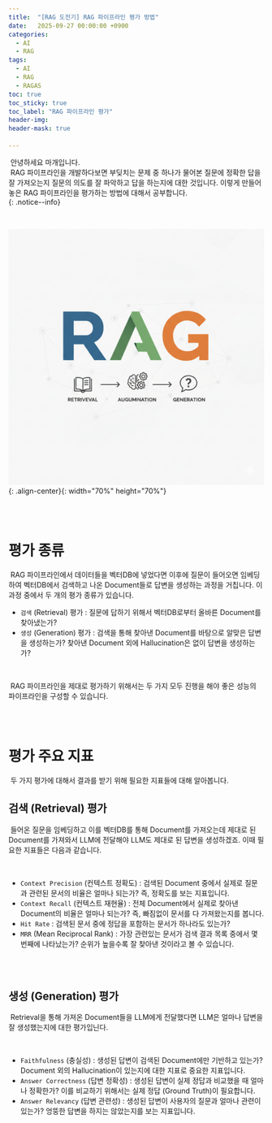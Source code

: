 ```yaml
---
title:  "[RAG 도전기] RAG 파이프라인 평가 방법"
date:   2025-09-27 00:00:00 +0900
categories:
  - AI
  - RAG
tags:
  - AI
  - RAG
  - RAGAS
toc: true
toc_sticky: true
toc_label: "RAG 파이프라인 평가"
header-img: 
header-mask: true

---
```


&nbsp;안녕하세요 마개입니다.  
&nbsp;RAG 파이프라인을 개발하다보면 부딪치는 문제 중 하나가 물어본 질문에 정확한 답을 잘 가져오는지 질문의 의도를 잘 파악하고 답을 하는지에 대한 것입니다. 이렇게 만들어놓은 RAG 파이프라인을 평가하는 방법에 대해서 공부합니다.        
{: .notice--info}

<br>

![RAG](/assets/images/ai/RAG.png){: .align-center}{: width="70%" height="70%"} 

<br><br>

# 평가 종류
&nbsp;RAG 파이프라인에서 데이터들을 벡터DB에 넣었다면 이후에 질문이 들어오면 임베딩하여 벡터DB에서 검색하고 나온 Document들로 답변을 생성하는 과정을 거칩니다. 이 과정 중에서 두 개의 평가 종류가 있습니다.
* `검색` (Retrieval) 평가 : 질문에 답하기 위해서 벡터DB로부터 올바른 Document를 찾아냈는가?
* `생성` (Generation) 평가 : 검색을 통해 찾아낸 Document를 바탕으로 알맞은 답변을 생성하는가? 찾아낸 Document 외에 Hallucination은 없이 답변을 생성하는가?

<br>

&nbsp;RAG 파이프라인을 제대로 평가하기 위해서는 두 가지 모두 진행을 해야 좋은 성능의 파이프라인을 구성할 수 있습니다. 

<br><br>

# 평가 주요 지표
&nbsp;두 가지 평가에 대해서 결과를 받기 위해 필요한 지표들에 대해 알아봅니다. 

## 검색 (Retrieval) 평가
&nbsp;들어온 질문을 임베딩하고 이를 벡터DB를 통해 Document를 가져오는데 제대로 된 Document를 가져와서 LLM에 전달해야 LLM도 제대로 된 답변을 생성하겠죠. 이때 필요한 지표들은 다음과 같습니다.

<br>

* `Context Precision` (컨텍스트 정확도) : 검색된 Document 중에서 실제로 질문과 관련된 문서의 비율은 얼마나 되는가? 즉, 정확도를 보는 지표입니다.
* `Context Recall` (컨텍스트 재현율) : 전체 Document에서 실제로 찾아낸 Document의 비율은 얼마나 되는가? 즉, 빠짐없이 문서를 다 가져왔는지를 봅니다.
* `Hit Rate` : 검색된 문서 중에 정답을 포함하는 문서가 하나라도 있는가?
* `MRR` (Mean Reciprocal Rank) : 가장 관련있는 문서가 검색 결과 목록 중에서 몇 번째에 나타났는가? 순위가 높을수록 잘 찾아낸 것이라고 볼 수 있습니다.

<br><br>

## 생성 (Generation) 평가
&nbsp;Retrieval을 통해 가져온 Document들을 LLM에게 전달했다면 LLM은 얼마나 답변을 잘 생성했는지에 대한 평가입닌다. 

<br>

* `Faithfulness` (충실성) : 생성된 답변이 검색된 Document에만 기반하고 있는가? Document 외의 Hallucination이 있는지에 대한 지표로 중요한 지표입니다.
* `Answer Correctness` (답변 정확성) : 생성된 답변이 실제 정답과 비교했을 때 얼마나 정확한가? 이를 비교하기 위해서는 실제 정답 (Ground Truth)이 필요합니다.
* `Answer Relevancy` (답변 관련성) : 생성된 답변이 사용자의 질문과 얼마나 관련이 있는가? 엉뚱한 답변을 하지는 않았는지를 보는 지표입니다.

